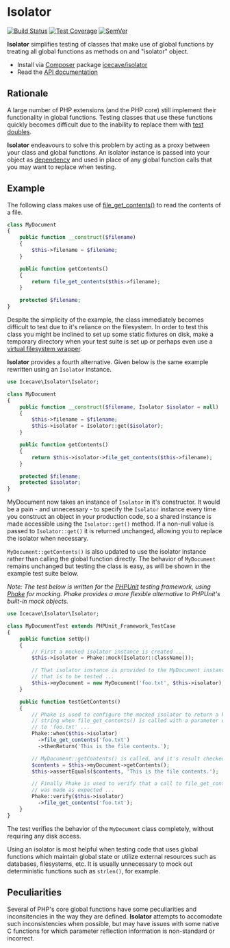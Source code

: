 # Isolator

[![Build Status]](https://travis-ci.org/IcecaveStudios/isolator)
[![Test Coverage]](https://coveralls.io/r/IcecaveStudios/isolator?branch=develop)
[![SemVer]](http://semver.org)

**Isolator** simplifies testing of classes that make use of global functions by treating all global functions as methods
on and "isolator" object.

* Install via [Composer](http://getcomposer.org) package [icecave/isolator](https://packagist.org/packages/icecave/isolator)
* Read the [API documentation](http://icecavestudios.github.io/isolator/artifacts/documentation/api/)

## Rationale

A large number of PHP extensions (and the PHP core) still implement their functionality in global functions. Testing
classes that use these functions quickly becomes difficult due to the inability to replace them with [test doubles](http://en.wikipedia.org/wiki/Test_double).

**Isolator** endeavours to solve this problem by acting as a proxy between your class and global functions. An isolator
instance is passed into your object as [dependency](http://en.wikipedia.org/wiki/Dependency_injection) and used in place
of any global function calls that you may want to replace when testing.

## Example

The following class makes use of [file_get_contents()](http://php.net/manual/en/function.file-get-contents.php) to read
the contents of a file.

```php
class MyDocument
{
    public function __construct($filename)
    {
        $this->filename = $filename;
    }

    public function getContents()
    {
        return file_get_contents($this->filename);
    }

    protected $filename;
}
```

Despite the simplicity of the example, the class immediately becomes difficult to test due to it's reliance on the
filesystem. In order to test this class you might be inclined to set up some static fixtures on disk, make a temporary
directory when your test suite is set up or perhaps even use a [virtual filesystem wrapper](http://code.google.com/p/bovigo/wiki/vfsStream).

**Isolator** provides a fourth alternative. Given below is the same example rewritten using an `Isolator` instance.

```php
use Icecave\Isolator\Isolator;

class MyDocument
{
    public function __construct($filename, Isolator $isolator = null)
    {
        $this->filename = $filename;
        $this->isolator = Isolator::get($isolator);
    }

    public function getContents()
    {
        return $this->isolator->file_get_contents($this->filename);
    }

    protected $filename;
    protected $isolator;
}
```

MyDocument now takes an instance of `Isolator` in it's constructor. It would be a pain - and unnecessary - to specify
the `Isolator` instance every time you construct an object in your production code, so a shared instance is made
accessible using the `Isolator::get()` method. If a non-null value is passed to `Isolator::get()` it is returned
unchanged, allowing you to replace the isolator when necessary.

`MyDocument::getContents()` is also updated to use the isolator instance rather than calling the global function
directly. The behavior of `MyDocument` remains unchanged but testing the class is easy, as will be shown in the example
test suite below.

*Note: The test below is written for the [PHPUnit](http://www.phpunit.de) testing framework, using [Phake](https://github.com/mlively/Phake)
for mocking. Phake provides a more flexible alternative to PHPUnit's built-in mock objects.*

```php
use Icecave\Isolator\Isolator;

class MyDocumentTest extends PHPUnit_Framework_TestCase
{
    public function setUp()
    {
        // First a mocked isolator instance is created ...
        $this->isolator = Phake::mock(Isolator::className());

        // That isolator instance is provided to the MyDocument instance
        // that is to be tested ...
        $this->myDocument = new MyDocument('foo.txt', $this->isolator);
    }

    public function testGetContents()
    {
        // Phake is used to configure the mocked isolator to return a known
        // string when file_get_contents() is called with a parameter equal
        // to 'foo.txt' ...
        Phake::when($this->isolator)
          ->file_get_contents('foo.txt')
          ->thenReturn('This is the file contents.');

        // MyDocument::getContents() is called, and it's result checked ...
        $contents = $this->myDocument->getContents();
        $this->assertEquals($contents, 'This is the file contents.');

        // Finally Phake is used to verify that a call to file_get_contents()
        // was made as expected ...
        Phake::verify($this->isolator)
          ->file_get_contents('foo.txt');
    }
}
```

The test verifies the behavior of the `MyDocument` class completely, without requiring any disk access.

Using an isolator is most helpful when testing code that uses global functions which maintain global state or utilize
external resources such as databases, filesystems, etc. It is usually unnecessary to mock out deterministic functions
such as `strlen()`, for example.

## Peculiarities

Several of PHP's core global functions have some peculiarities and inconsitencies in the way they are defined.
**Isolator** attempts to accomodate such inconsistencies when possible, but may have issues with some native C functions
for which parameter reflection information is non-standard or incorrect.

<!-- references -->
[Build Status]: https://b.adge.me/travis/IcecaveStudios/isolator/develop.svg
[Test Coverage]: https://b.adge.me/coveralls/IcecaveStudios/isolator/develop.svg
[SemVer]: https://b.adge.me/:semver-2.2.0-brightgreen.svg
